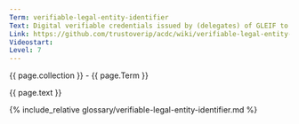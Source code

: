 ```yaml
---
Term: verifiable-legal-entity-identifier
Text: Digital verifiable credentials issued by (delegates) of GLEIF to prove that information about a legel entity is verifiably authentic
Link: https://github.com/trustoverip/acdc/wiki/verifiable-legal-entity-identifier
Videostart: 
Level: 7
---
```


{{ page.collection }} - {{ page.Term }}

   {{ page.text }}

{% include_relative glossary/verifiable-legal-entity-identifier.md %}
